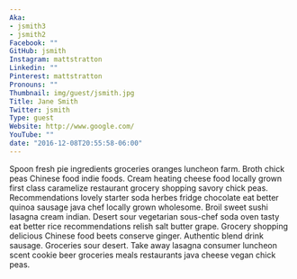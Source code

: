 ```yaml
---
Aka:
- jsmith3
- jsmith2
Facebook: ""
GitHub: jsmith
Instagram: mattstratton
Linkedin: ""
Pinterest: mattstratton
Pronouns: ""
Thumbnail: img/guest/jsmith.jpg
Title: Jane Smith
Twitter: jsmith
Type: guest
Website: http://www.google.com/
YouTube: ""
date: "2016-12-08T20:55:58-06:00"
---
```

Spoon fresh pie ingredients groceries oranges luncheon farm. Broth chick peas Chinese food indie foods. Cream heating cheese food locally grown first class caramelize restaurant grocery shopping savory chick peas. Recommendations lovely starter soda herbes fridge chocolate eat better quinoa sausage java chef locally grown wholesome. Broil sweet sushi lasagna cream indian. Desert sour vegetarian sous-chef soda oven tasty eat better rice recommendations relish salt butter grape. Grocery shopping delicious Chinese food beets conserve ginger. Authentic blend drink sausage. Groceries sour desert. Take away lasagna consumer luncheon scent cookie beer groceries meals restaurants java cheese vegan chick peas.

